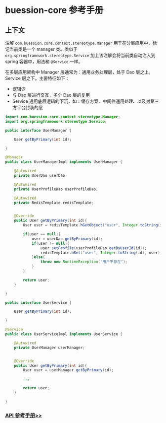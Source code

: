 # buession-core 参考手册


## 上下文

注解 `com.buession.core.context.stereotype.Manager` 用于在分层应用中，标记当前类是一个 manager 类。类似于 `org.springframework.stereotype.Service` 加上该注解会将当前类自动注入到 spring 容器中，用法和 `@Service` 一样。

在多层应用架构中 Manager 层通常为：通用业务处理层，处于 Dao 层之上，Service 层之下。主要特征如下：
* 逻辑少
* 与 Dao 层进行交互，多个 Dao 层的复用
* Service 通用底层逻辑的下沉，如：缓存方案、中间件通用处理、以及对第三方平台封装的层

```java
import com.buession.core.context.stereotype.Manager;
import org.springframework.stereotype.Service;

public interface UserManager {

	User getByPrimary(int id);

}

@Manager
public class UserManagerImpl implements UserManager {

	@Autowired
	private UserDao userDao;

	@Autowired
	private UserProfileDao userProfileDao;

	@Autowired
	private RedisTemplate redisTemplate;


	@Override
	public User getByPrimary(int id){
		User user = redisTemplate.hGetObject("user", Integer.toString(id), User.class);

		if(user == null){
			user = userDao.getByPrimary(id);
			if(user != null){
				user.setProfile(userProfileDao.getByUserId(id));
				redisTemplate.hSet("user", Integer.toString(id), user);
			}else{
				throw new RuntimeException("用户不存在");
			}
		}

		return user;
	}

}

public interface UserService {

	User getByPrimary(int id);

}

@Service
public class UserServiceImpl implements UserService {

	@Autowired
	private UserManager userManager;


	@Override
	public User getByPrimary(int id){
		User user = userManager.getByPrimary(id);

		...

		return user;
	}

}
```


### [API 参考手册>>](https://javadoc.io/static/com.buession/buession-core/2.0.2/com/buession/core/context/package-summary.html)